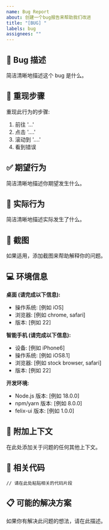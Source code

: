 ```yaml
---
name: Bug Report
about: 创建一个bug报告来帮助我们改进
title: "[BUG] "
labels: bug
assignees: ""
---
```


## 🐛 Bug 描述

简洁清晰地描述这个 bug 是什么。

## 🔄 重现步骤

重现此行为的步骤:

1. 前往 '...'
2. 点击 '....'
3. 滚动到 '....'
4. 看到错误

## ✅ 期望行为

简洁清晰地描述你期望发生什么。

## 📱 实际行为

简洁清晰地描述实际发生了什么。

## 📸 截图

如果适用，添加截图来帮助解释你的问题。

## 💻 环境信息

**桌面 (请完成以下信息):**

- 操作系统: [例如 iOS]
- 浏览器: [例如 chrome, safari]
- 版本: [例如 22]

**智能手机 (请完成以下信息):**

- 设备: [例如 iPhone6]
- 操作系统: [例如 iOS8.1]
- 浏览器: [例如 stock browser, safari]
- 版本: [例如 22]

**开发环境:**

- Node.js 版本: [例如 18.0.0]
- npm/yarn 版本: [例如 8.0.0]
- felix-ui 版本: [例如 1.0.0]

## 📝 附加上下文

在此处添加关于问题的任何其他上下文。

## 🔗 相关代码

```tsx
// 请在此处粘贴相关的代码片段
```

## 📋 可能的解决方案

如果你有解决此问题的想法，请在此描述。
